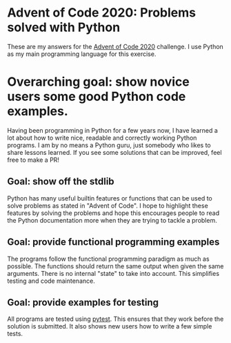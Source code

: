 # Advent of Code 2020: Problems solved with Python

These are my answers for the [Advent of Code 2020](
https://adventofcode.com/2020/) challenge. I use Python as my main programming 
language for this exercise. 

# Overarching goal: show novice users some good Python code examples.
Having been programming in Python for a few years now, I have learned a lot
about how to write nice, readable and correctly working Python programs. I am
by no means a Python guru, just somebody who likes to share lessons learned. 
If you see some solutions that can be improved, feel free to make a PR!

## Goal: show off the stdlib
Python has many useful builtin features or functions that can be used to 
solve problems as stated in "Advent of Code". I hope to highlight these 
features by solving the problems and hope this encourages people to read the
Python documentation more when they are trying to tackle a problem.

## Goal: provide functional programming examples
The programs follow the functional programming paradigm as much as possible.
The functions should return the same output when given the same arguments. 
There is no internal "state" to take into account. This simplifies testing and
code maintenance.

## Goal: provide examples for testing
All programs are tested using [pytest](https://docs.pytest.org/en/latest/). 
This ensures that they work before the solution is submitted. It also shows
new users how to write a few simple tests.
